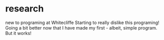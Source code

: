 # research
new to programing at Whitecliffe
Starting to really dislike this programing!
Going a bit better now that I have made my first - albeit, simple program. But it works!

